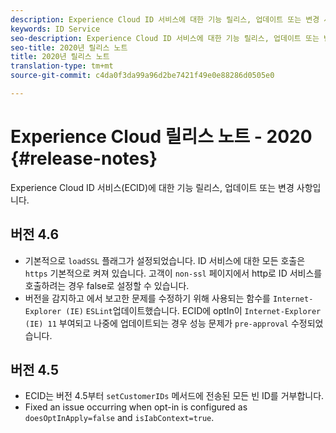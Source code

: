 ```yaml
---
description: Experience Cloud ID 서비스에 대한 기능 릴리스, 업데이트 또는 변경 사항입니다.
keywords: ID Service
seo-description: Experience Cloud ID 서비스에 대한 기능 릴리스, 업데이트 또는 변경 사항입니다.
seo-title: 2020년 릴리스 노트
title: 2020년 릴리스 노트
translation-type: tm+mt
source-git-commit: c4da0f3da99a96d2be7421f49e0e88286d0505e0

---
```



# Experience Cloud 릴리스 노트 - 2020 {#release-notes}

Experience Cloud ID 서비스(ECID)에 대한 기능 릴리스, 업데이트 또는 변경 사항입니다.

## 버전 4.6

* 기본적으로 `loadSSL` 플래그가 설정되었습니다. ID 서비스에 대한 모든 호출은 `https` 기본적으로 켜져 있습니다.  고객이 `non-ssl` 페이지에서 http로 ID 서비스를 호출하려는 경우 false로 설정할 수 있습니다.
* 버전을 감지하고 에서 보고한 문제를 수정하기 위해 사용되는 함수를 `Internet-Explorer (IE)` `ESLint`업데이트했습니다.
ECID에 optIn이 `Internet-Explorer (IE) 11` 부여되고 나중에 업데이트되는 경우 성능 문제가 `pre-approval` 수정되었습니다.

## 버전 4.5

* ECID는 버전 4.5부터 `setCustomerIDs` 메서드에 전송된 모든 빈 ID를 거부합니다.
* Fixed an issue occurring when opt-in is configured as `doesOptInApply=false` and `isIabContext=true`.
